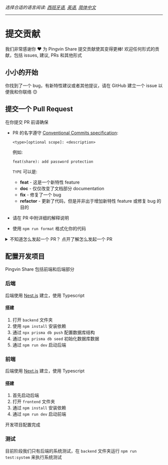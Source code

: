 _选择合适的语言阅读: [西班牙语](/docs/CONTRIBUTING.es.md), [英语](/CONTRIBUTING.md), [简体中文](/docs/CONTRIBUTING.zh-cn.md)_

---

# 提交贡献

我们非常感谢你 ❤️ 为 Pingvin Share 提交贡献使其变得更棒! 欢迎任何形式的贡献，包括 issues, 建议, PRs 和其他形式

## 小小的开始

你找到了一个 bug，有新特性建议或者其他提议，请在 GitHub 建立一个 issue 以便我和你联络 😊

## 提交一个 Pull Request

在你提交 PR 前请确保

- PR 的名字遵守 [Conventional Commits specification](https://www.conventionalcommits.org):

  `<type>[optional scope]: <description>`

  例如:

  ```
  feat(share): add password protection
  ```

  `TYPE` 可以是:

  - **feat** - 这是一个新特性 feature
  - **doc** - 仅仅改变了文档部分 documentation
  - **fix** - 修复了一个 bug
  - **refactor** - 更新了代码，但是并非出于增加新特性 feature 或修复 bug 的目的

- 请在 PR 中附详细的解释说明
- 使用 `npm run format` 格式化你的代码

<details>
  <summary>不知道怎么发起一个 PR？ 点开了解怎么发起一个 PR </summary>

1. 点击 Pingvin Share 仓库的 `Fork` 按钮，复制一份你的仓库

2. 通过 `git clone` 将你的仓库克隆到本地

```
$ git clone https://github.com/[你的用户名]/pingvin-share
```

3. 进行你的修改 - 提交 commit 你的修改 - 重复直到完成

4. 将你的修改提交到 GitHub

```
$ git push origin [你的新分支的名字]
```

5. 提交你的代码以便代码审查

   如果你进入你 fork 的 Github 仓库，你会看到一个 `Compare & pull request` 按钮，点击该按钮

6. 发起一个 PR
7. 点击 `Create pull request` 来提交你的 PR
8. 等待代码审查，通过或以某些原因拒绝

</details>

## 配置开发项目

Pingvin Share 包括前端和后端部分

### 后端

后端使用 [Nest.js](https://nestjs.com) 建立，使用 Typescript

#### 搭建

1. 打开 `backend` 文件夹
2. 使用 `npm install` 安装依赖
3. 通过 `npx prisma db push` 配置数据库结构
4. 通过 `npx prisma db seed` 初始化数据库数据
5. 通过 `npm run dev` 启动后端

### 前端

后端使用 [Next.js](https://nextjs.org) 建立，使用 Typescript

#### 搭建

1. 首先启动后端
2. 打开 `frontend` 文件夹
3. 通过 `npm install` 安装依赖
4. 通过 `npm run dev` 启动前端

开发项目配置完成

### 测试

目前阶段我们只有后端的系统测试，在 `backend` 文件夹运行 `npm run test:system` 来执行系统测试
